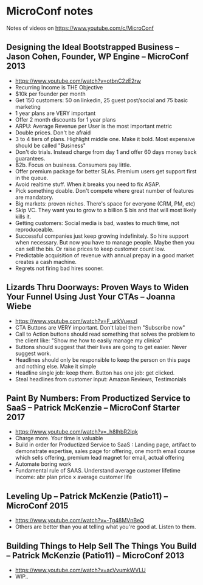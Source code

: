 # MicroConf notes

Notes of videos on https://www.youtube.com/c/MicroConf

## Designing the Ideal Bootstrapped Business – Jason Cohen, Founder, WP Engine – MicroConf 2013

- https://www.youtube.com/watch?v=otbnC2zE2rw
- Recurring Income is THE Objective
- $10k per founder per month
- Get 150 customers: 50 on linkedin, 25 guest post/social and 75 basic marketing
- 1 year plans are VERY important
- Offer 2 month discounts for 1 year plans
- ARPU: Average Revenue per User is the most important metric
- Double prices. Don't be afraid
- 3 to 4 tiers of plans. Highlight middle one. Make it bold. Most expensive should be called "Business"
- Don't do trials. Instead charge from day 1 and offer 60 days money back guarantees.
- B2b. Focus on business. Consumers pay little.
- Offer premium package for better SLAs. Premium users get support first in the queue.
- Avoid realtime stuff. When it breaks you need to fix ASAP.
- Pick something doable. Don't compete where great number of features are mandatory.
- Big markets: proven niches. There's space for everyone (CRM, PM, etc)
- Skip VC. They want you to grow to a billion $ bis and that will most likely kills it.
- Getting customers: Social media is bad, wastes to much time, not reproduceable.
- Successful companies just keep growing indefinitely. So hire support when necessary. But now you have to manage people. Maybe then you can sell the bis. Or raise prices to keep customer count low.
- Predictable acquisition of revenue with annual prepay in a good market creates a cash machine.
- Regrets not firing bad hires sooner.

## Lizards Thru Doorways: Proven Ways to Widen Your Funnel Using Just Your CTAs – Joanna Wiebe

- https://www.youtube.com/watch?v=F_urkVueszI
- CTA Buttons are VERY important. Don't label them "Subscribe now"
- Call to Action buttons should read something that solves the problem to the client like: "Show me how to easily manage my clinica"
- Buttons should suggest that their lives are going to get easier. Never suggest work.
- Headlines should only be responsible to keep the person on this page and nothing else. Make it simple
- Headline single job: keep them. Button has one job: get clicked.
- Steal headlines from customer input: Amazon Reviews, Testimonials

## Paint By Numbers: From Productized Service to SaaS – Patrick McKenzie – MicroConf Starter 2017

- https://www.youtube.com/watch?v=_h8IhbR2Iqk
- Charge more. Your time is valuable
- Build in order for Productized Service to SaaS : Landing page, artifact to demonstrate expertise, sales page for offering, one month email course which sells offering, premium lead magnet for email, actual offering
- Automate boring work
- Fundamental rule of SAAS. Understand average customer lifetime income: abr plan price x average customer life

## Leveling Up – Patrick McKenzie (Patio11) – MicroConf 2015

- https://www.youtube.com/watch?v=-Tg48MVnBeQ
- Others are better than you at telling what you're good at. Listen to them.

## Building Things to Help Sell The Things You Build – Patrick McKenzie (Patio11) – MicroConf 2013

- https://www.youtube.com/watch?v=acVvumkWVLU
- WIP..
